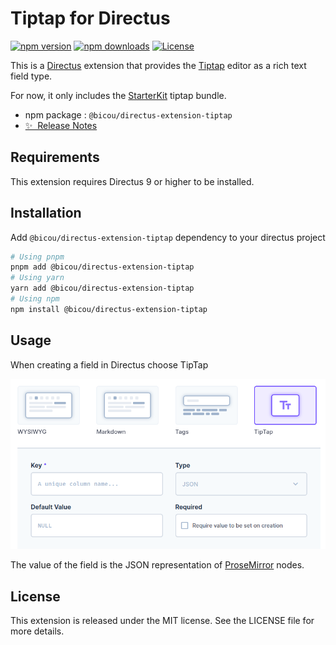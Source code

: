 # Tiptap for Directus

[![npm version][npm-version-src]][npm-version-href]
[![npm downloads][npm-downloads-src]][npm-downloads-href]
[![License][license-src]][license-href]

This is a [Directus](https://directus.io/) extension that provides the [Tiptap](https://tiptap.dev/) editor as a rich text field type.

For now, it only includes the [StarterKit](https://tiptap.dev/api/extensions/starter-kit) tiptap bundle. 

- npm package : `@bicou/directus-extension-tiptap`
- [✨ &nbsp;Release Notes](/CHANGELOG.md)

## Requirements

This extension requires Directus 9 or higher to be installed.

## Installation

Add `@bicou/directus-extension-tiptap` dependency to your directus project

```bash
# Using pnpm
pnpm add @bicou/directus-extension-tiptap
# Using yarn
yarn add @bicou/directus-extension-tiptap
# Using npm
npm install @bicou/directus-extension-tiptap
```

## Usage

When creating a field in Directus choose TipTap

![field creation](docs/field.png)

The value of the field is the JSON representation of [ProseMirror](https://prosemirror.net/) nodes.

## License

This extension is released under the MIT license. See the LICENSE file for more details.

<!-- Badges -->
[npm-version-src]: https://img.shields.io/npm/v/@bicou/directus-extension-tiptap/latest.svg?style=flat&colorA=18181B&colorB=28CF8D
[npm-version-href]: https://npmjs.com/package/@bicou/directus-extension-tiptap

[npm-downloads-src]: https://img.shields.io/npm/dm/@bicou/directus-extension-tiptap.svg?style=flat&colorA=18181B&colorB=28CF8D
[npm-downloads-href]: https://npmjs.com/package/@bicou/directus-extension-tiptap

[license-src]: https://img.shields.io/npm/l/@bicou/directus-extension-tiptap.svg?style=flat&colorA=18181B&colorB=28CF8D
[license-href]: https://npmjs.com/package/@bicou/directus-extension-tiptap
